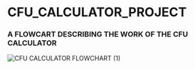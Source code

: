 # CFU_CALCULATOR_PROJECT

### A FLOWCART DESCRIBING THE WORK OF THE CFU CALCULATOR
![CFU CALCULATOR FLOWCHART (1)](https://user-images.githubusercontent.com/111002205/220298047-18b40bc7-19bb-4b51-834a-c14e1f6b97ec.jpg)

